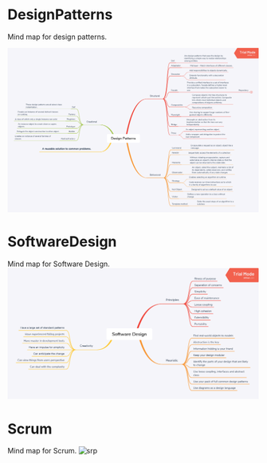 # DesignPatterns
Mind map for design patterns.

![srp](https://github.com/xd43vild69/DesignPatterns/blob/master/Design%20Patterns.png?raw=true "DesignPatterns")


# SoftwareDesign
Mind map for Software Design.
![srp](https://github.com/xd43vild69/DesignPatterns/blob/master/SoftwareDesign.png?raw=true "SoftwareDesign")

# Scrum
Mind map for Scrum.
![srp](https://github.com/xd43vild69/Developer-Mind-Maps/blob/master/Scrum.png?raw=true "SoftwareDesign")
